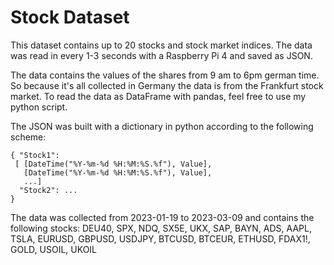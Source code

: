 # Stock Dataset

This dataset contains up to 20 stocks and stock market indices. The data was read in every 1-3 seconds with a Raspberry Pi 4 and saved as JSON.

The data contains the values of the shares from 9 am to 6pm german time. So because it's all collected in Germany the data is from the Frankfurt stock market.
To read the data as DataFrame with pandas, feel free to use my python script.

The JSON was built with a dictionary in python according to the following scheme:


	{ "Stock1":
	 [ [DateTime("%Y-%m-%d %H:%M:%S.%f"), Value],
	   [DateTime("%Y-%m-%d %H:%M:%S.%f"), Value],
	   ...]
	  "Stock2": ...
	}

The data was collected from 2023-01-19 to 2023-03-09 and contains the following stocks:
DEU40, SPX, NDQ, SX5E, UKX, SAP, BAYN, ADS, AAPL, TSLA, EURUSD, GBPUSD, USDJPY, BTCUSD, BTCEUR, ETHUSD, FDAX1!, GOLD, USOIL, UKOIL